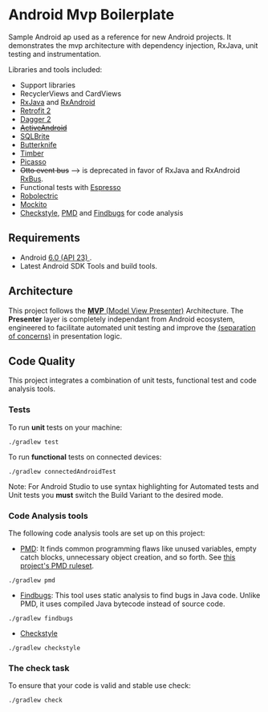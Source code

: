 # Android Mvp Boilerplate

Sample Android ap used as a reference for new Android projects. It demonstrates the mvp architecture with dependency injection, RxJava, unit testing and instrumentation.

Libraries and tools included:

- Support libraries
- RecyclerViews and CardViews 
- [RxJava](https://github.com/ReactiveX/RxJava) and [RxAndroid](https://github.com/ReactiveX/RxAndroid) 
- [Retrofit 2](http://square.github.io/retrofit/)
- [Dagger 2](http://google.github.io/dagger/)
- <del>[ActiveAndroid](https://github.com/pardom/ActiveAndroid/wiki/Getting-started)</del>
- [SQLBrite](https://github.com/square/sqlbrite/)
- [Butterknife](https://github.com/JakeWharton/butterknife)
- [Timber](https://github.com/JakeWharton/timber)
- [Picasso](http://square.github.io/picasso/)
- <del>Otto event bus</del> --> is deprecated in favor of RxJava and RxAndroid [RxBus](http://nerds.weddingpartyapp.com/tech/2014/12/24/implementing-an-event-bus-with-rxjava-rxbus/).
- Functional tests with [Espresso](https://code.google.com/p/android-test-kit/wiki/Espresso)
- [Robolectric](http://robolectric.org/)
- [Mockito](http://mockito.org/)
- [Checkstyle](http://checkstyle.sourceforge.net/), [PMD](https://pmd.github.io/) and [Findbugs](http://findbugs.sourceforge.net/) for code analysis

## Requirements
- Android [6.0 (API 23) ](http://developer.android.com/tools/revisions/platforms.html#6.0).
- Latest Android SDK Tools and build tools.

## Architecture
This project follows the [**MVP** (Model View Presenter)](https://en.wikipedia.org/wiki/Model%E2%80%93view%E2%80%93presenter) Architecture.
The **Presenter** layer is completely independant from Android ecosystem, engineered to facilitate automated unit testing and improve the [(separation of concerns)](https://en.wikipedia.org/wiki/Separation_of_concerns) in presentation logic.

## Code Quality

This project integrates a combination of unit tests, functional test and code analysis tools. 

### Tests

To run **unit** tests on your machine:

``` 
./gradlew test
``` 

To run **functional** tests on connected devices:

``` 
./gradlew connectedAndroidTest
``` 

Note: For Android Studio to use syntax highlighting for Automated tests and Unit tests you **must** switch the Build Variant to the desired mode.

### Code Analysis tools 

The following code analysis tools are set up on this project:

* [PMD](https://pmd.github.io/): It finds common programming flaws like unused variables, empty catch blocks, unnecessary object creation, and so forth. See [this project's PMD ruleset](config/quality/pmd/pmd-ruleset.xml).

``` 
./gradlew pmd
```

* [Findbugs](http://findbugs.sourceforge.net/): This tool uses static analysis to find bugs in Java code. Unlike PMD, it uses compiled Java bytecode instead of source code.

```
./gradlew findbugs
```

* [Checkstyle](http://checkstyle.sourceforge.net/)

```
./gradlew checkstyle
```

### The check task

To ensure that your code is valid and stable use check: 

```
./gradlew check
```
